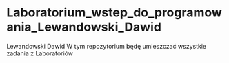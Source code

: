 # Laboratorium_wstep_do_programowania_Lewandowski_Dawid
Lewandowski Dawid
W tym repozytorium będę umieszczać wszystkie zadania z Laboratoriów

